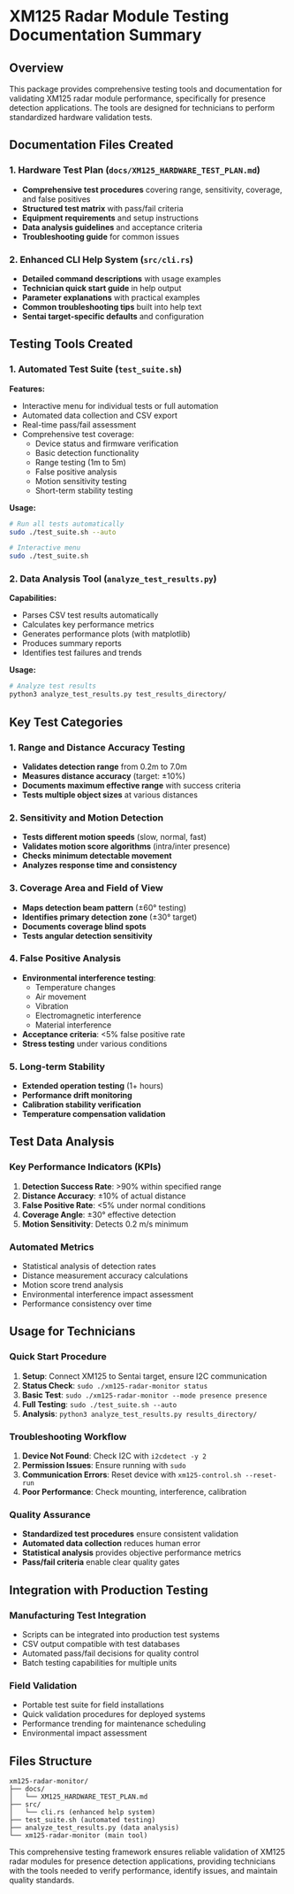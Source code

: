 # XM125 Radar Module Testing Documentation Summary

## Overview

This package provides comprehensive testing tools and documentation for validating XM125 radar module performance, specifically for presence detection applications. The tools are designed for technicians to perform standardized hardware validation tests.

## Documentation Files Created

### 1. Hardware Test Plan (`docs/XM125_HARDWARE_TEST_PLAN.md`)
- **Comprehensive test procedures** covering range, sensitivity, coverage, and false positives
- **Structured test matrix** with pass/fail criteria
- **Equipment requirements** and setup instructions
- **Data analysis guidelines** and acceptance criteria
- **Troubleshooting guide** for common issues

### 2. Enhanced CLI Help System (`src/cli.rs`)
- **Detailed command descriptions** with usage examples
- **Technician quick start guide** in help output
- **Parameter explanations** with practical examples
- **Common troubleshooting tips** built into help text
- **Sentai target-specific defaults** and configuration

## Testing Tools Created

### 1. Automated Test Suite (`test_suite.sh`)
**Features:**
- Interactive menu for individual tests or full automation
- Automated data collection and CSV export
- Real-time pass/fail assessment
- Comprehensive test coverage:
  - Device status and firmware verification
  - Basic detection functionality
  - Range testing (1m to 5m)
  - False positive analysis
  - Motion sensitivity testing
  - Short-term stability testing

**Usage:**
```bash
# Run all tests automatically
sudo ./test_suite.sh --auto

# Interactive menu
sudo ./test_suite.sh
```

### 2. Data Analysis Tool (`analyze_test_results.py`)
**Capabilities:**
- Parses CSV test results automatically
- Calculates key performance metrics
- Generates performance plots (with matplotlib)
- Produces summary reports
- Identifies test failures and trends

**Usage:**
```bash
# Analyze test results
python3 analyze_test_results.py test_results_directory/
```

## Key Test Categories

### 1. Range and Distance Accuracy Testing
- **Validates detection range** from 0.2m to 7.0m
- **Measures distance accuracy** (target: ±10%)
- **Documents maximum effective range** with success criteria
- **Tests multiple object sizes** at various distances

### 2. Sensitivity and Motion Detection
- **Tests different motion speeds** (slow, normal, fast)
- **Validates motion score algorithms** (intra/inter presence)
- **Checks minimum detectable movement**
- **Analyzes response time and consistency**

### 3. Coverage Area and Field of View
- **Maps detection beam pattern** (±60° testing)
- **Identifies primary detection zone** (±30° target)
- **Documents coverage blind spots**
- **Tests angular detection sensitivity**

### 4. False Positive Analysis
- **Environmental interference testing**:
  - Temperature changes
  - Air movement
  - Vibration
  - Electromagnetic interference
  - Material interference
- **Acceptance criteria**: <5% false positive rate
- **Stress testing** under various conditions

### 5. Long-term Stability
- **Extended operation testing** (1+ hours)
- **Performance drift monitoring**
- **Calibration stability verification**
- **Temperature compensation validation**

## Test Data Analysis

### Key Performance Indicators (KPIs)
1. **Detection Success Rate**: >90% within specified range
2. **Distance Accuracy**: ±10% of actual distance
3. **False Positive Rate**: <5% under normal conditions
4. **Coverage Angle**: ±30° effective detection
5. **Motion Sensitivity**: Detects 0.2 m/s minimum

### Automated Metrics
- Statistical analysis of detection rates
- Distance measurement accuracy calculations
- Motion score trend analysis
- Environmental interference impact assessment
- Performance consistency over time

## Usage for Technicians

### Quick Start Procedure
1. **Setup**: Connect XM125 to Sentai target, ensure I2C communication
2. **Status Check**: `sudo ./xm125-radar-monitor status`
3. **Basic Test**: `sudo ./xm125-radar-monitor --mode presence presence`
4. **Full Testing**: `sudo ./test_suite.sh --auto`
5. **Analysis**: `python3 analyze_test_results.py results_directory/`

### Troubleshooting Workflow
1. **Device Not Found**: Check I2C with `i2cdetect -y 2`
2. **Permission Issues**: Ensure running with `sudo`
3. **Communication Errors**: Reset device with `xm125-control.sh --reset-run`
4. **Poor Performance**: Check mounting, interference, calibration

### Quality Assurance
- **Standardized test procedures** ensure consistent validation
- **Automated data collection** reduces human error
- **Statistical analysis** provides objective performance metrics
- **Pass/fail criteria** enable clear quality gates

## Integration with Production Testing

### Manufacturing Test Integration
- Scripts can be integrated into production test systems
- CSV output compatible with test databases
- Automated pass/fail decisions for quality control
- Batch testing capabilities for multiple units

### Field Validation
- Portable test suite for field installations
- Quick validation procedures for deployed systems
- Performance trending for maintenance scheduling
- Environmental impact assessment

## Files Structure
```
xm125-radar-monitor/
├── docs/
│   └── XM125_HARDWARE_TEST_PLAN.md
├── src/
│   └── cli.rs (enhanced help system)
├── test_suite.sh (automated testing)
├── analyze_test_results.py (data analysis)
└── xm125-radar-monitor (main tool)
```

This comprehensive testing framework ensures reliable validation of XM125 radar modules for presence detection applications, providing technicians with the tools needed to verify performance, identify issues, and maintain quality standards.
